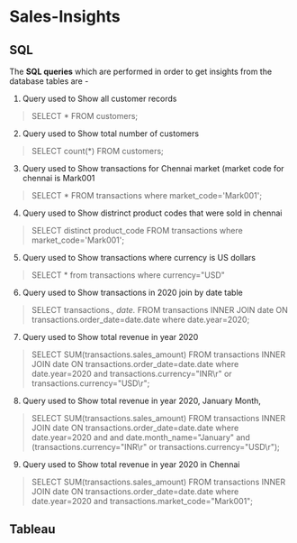 # Sales-Insights
## SQL 

The **SQL queries** which are performed in order to get insights from the database tables are - 

1. Query used to Show all customer records

> SELECT * FROM customers;

2. Query used to Show total number of customers

> SELECT count(*) FROM customers;

3. Query used to Show transactions for Chennai market (market code for chennai is Mark001

> SELECT * FROM transactions where market_code='Mark001';

4. Query used to Show distrinct product codes that were sold in chennai

> SELECT distinct product_code FROM transactions where market_code='Mark001';

5. Query used to Show transactions where currency is US dollars

> SELECT * from transactions where currency="USD"

6. Query used to Show transactions in 2020 join by date table

> SELECT transactions.*, date.* FROM transactions INNER JOIN date ON transactions.order_date=date.date where date.year=2020;

7. Query used to Show total revenue in year 2020

> SELECT SUM(transactions.sales_amount) FROM transactions INNER JOIN date ON transactions.order_date=date.date where date.year=2020 and transactions.currency="INR\r" or transactions.currency="USD\r";

8. Query used to Show total revenue in year 2020, January Month,

> SELECT SUM(transactions.sales_amount) FROM transactions INNER JOIN date ON transactions.order_date=date.date where date.year=2020 and and date.month_name="January" and (transactions.currency="INR\r" or transactions.currency="USD\r");

9. Query used to Show total revenue in year 2020 in Chennai

> SELECT SUM(transactions.sales_amount) FROM transactions INNER JOIN date ON transactions.order_date=date.date where date.year=2020 and transactions.market_code="Mark001";

## Tableau
